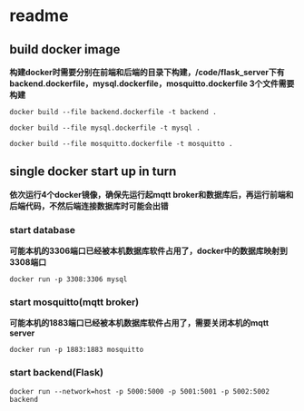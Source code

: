 # readme

## build docker image

**构建docker时需要分别在前端和后端的目录下构建，/code/flask_server下有backend.dockerfile，mysql.dockerfile，mosquitto.dockerfile 3个文件需要构建**

```
docker build --file backend.dockerfile -t backend .

docker build --file mysql.dockerfile -t mysql .

docker build --file mosquitto.dockerfile -t mosquitto .
```



## single docker start up in turn

**依次运行4个docker镜像，确保先运行起mqtt broker和数据库后，再运行前端和后端代码，不然后端连接数据库时可能会出错**

### start database 

**可能本机的3306端口已经被本机数据库软件占用了，docker中的数据库映射到3308端口**

```
docker run -p 3308:3306 mysql  
```

### start mosquitto(mqtt broker)

**可能本机的1883端口已经被本机数据库软件占用了，需要关闭本机的mqtt server**

```
docker run -p 1883:1883 mosquitto 
```

### start backend(Flask)

```
docker run --network=host -p 5000:5000 -p 5001:5001 -p 5002:5002  backend
```

